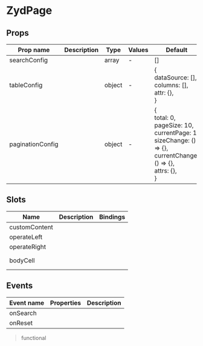 # ZydPage

## Props

| Prop name        | Description | Type   | Values | Default                                                                                                                                       |
| ---------------- | ----------- | ------ | ------ | --------------------------------------------------------------------------------------------------------------------------------------------- |
| searchConfig     |             | array  | -      | []                                                                                                                                            |
| tableConfig      |             | object | -      | {<br/> dataSource: [],<br/> columns: [],<br/> attr: {},<br/>}                                                                                 |
| paginationConfig |             | object | -      | {<br/> total: 0,<br/> pageSize: 10,<br/> currentPage: 1,<br/> sizeChange: () =&gt; {},<br/> currentChange: () =&gt; {},<br/> attrs: {},<br/>} |

## Slots

| Name          | Description | Bindings   |
| ------------- | ----------- | ---------- |
| customContent |             |            |
| operateLeft   |             |            |
| operateRight  |             |            |
| bodyCell      |             | <br/><br/> |

## Events

| Event name | Properties | Description |
| ---------- | ---------- | ----------- |
| onSearch   |            |
| onReset    |            |

> functional
